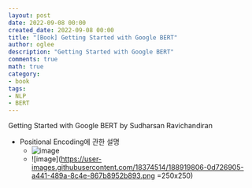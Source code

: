 ```yaml
---
layout: post
date: 2022-09-08 00:00
created_date: 2022-09-08 00:00
title: "[Book] Getting Started with Google BERT"
author: oglee
description: "Getting Started with Google BERT"
comments: true
math: true
category:
- book
tags:
- NLP
- BERT
---
```


Getting Started with Google BERT by Sudharsan Ravichandiran
<!--more-->

- Positional Encoding에 관한 설명
  - ![image](https://user-images.githubusercontent.com/18374514/188919880-c7da1047-f3fa-48c6-b3e1-e98ff17624a0.png)
  - ![image](https://user-images.githubusercontent.com/18374514/188919806-0d726905-a441-489a-8c4e-867b8952b893.png =250x250)
